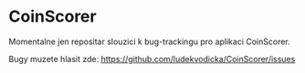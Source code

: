 # CoinScorer

Momentalne jen repositar slouzici k bug-trackingu pro aplikaci CoinScorer.

Bugy muzete hlasit zde: https://github.com/ludekvodicka/CoinScorer/issues

